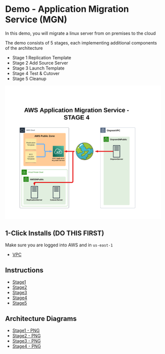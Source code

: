 # Demo - Application Migration Service (MGN)

In this demo, you will migrate a linux server from on premises to the cloud

The demo consists of 5 stages, each implementing additional components of the architecture
- Stage 1 Replication Template
- Stage 2 Add Source Server
- Stage 3 Launch Template
- Stage 4 Test & Cutover
- Stage 5 Cleanup

![Architecture](https://github.com/fldbock/aws-application-migration-service/blob/main/02_LABINSTRUCTIONS/STAGE4.png)

## 1-Click Installs (DO THIS FIRST)

Make sure you are logged into AWS and in `us-east-1`

- [VPC](https://us-east-1.console.aws.amazon.com/cloudformation/home?region=us-east-1#/stacks/create/review?templateURL=https://s3.us-east-1.amazonaws.com/flortechconsultancy-cloudformation-templates/aws-application-migration-service/aws-application-migration-service-base-template.yaml&stackName=AWSMGNStack)

## Instructions

- [Stage1](https://github.com/fldbock/aws-application-migration-service/blob/main/02_LABINSTRUCTIONS/STAGE1.md)
- [Stage2](https://github.com/fldbock/aws-application-migration-service/blob/main/02_LABINSTRUCTIONS/STAGE2.md)
- [Stage3](https://github.com/fldbock/aws-application-migration-service/blob/main/02_LABINSTRUCTIONS/STAGE3.md)
- [Stage4](https://github.com/fldbock/aws-application-migration-service/blob/main/02_LABINSTRUCTIONS/STAGE4.md)
- [Stage5](https://github.com/fldbock/aws-application-migration-service/blob/main/02_LABINSTRUCTIONS/STAGE5.md)

## Architecture Diagrams

- [Stage1 - PNG](https://github.com/fldbock/aws-application-migration-service/blob/main/02_LABINSTRUCTIONS/STAGE1.png)
- [Stage2 - PNG](https://github.com/fldbock/aws-application-migration-service/blob/main/02_LABINSTRUCTIONS/STAGE2.png)
- [Stage3 - PNG](https://github.com/fldbock/aws-application-migration-service/blob/main/02_LABINSTRUCTIONS/STAGE3.png)
- [Stage4 - PNG](https://github.com/fldbock/aws-application-migration-service/blob/main/02_LABINSTRUCTIONS/STAGE4.png)


